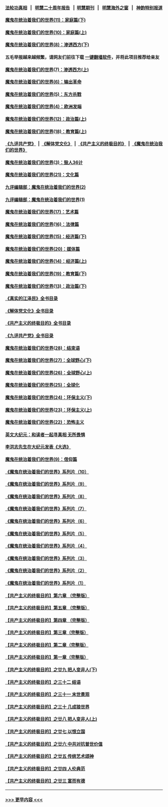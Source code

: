 #### [法轮功真相](https://github.com/gfw-breaker/truth/blob/master/README.md?t=0) &nbsp;&nbsp;|&nbsp;&nbsp; [明慧二十周年报告](https://github.com/gfw-breaker/mh-reports/blob/master/README.md?t=0) &nbsp;&nbsp;|&nbsp;&nbsp;[明慧期刊](https://github.com/gfw-breaker/mh-qikan) &nbsp;&nbsp;|&nbsp;&nbsp; [明慧海外之窗](https://github.com/gfw-breaker/mh-news/blob/master/README.md?t=0) &nbsp;&nbsp;|&nbsp;&nbsp; [神韵特别报道](https://github.com/gfw-breaker/mh-news/blob/master/shenyun.md?t=0)
#### [魔鬼在统治着我们的世界(11)：家庭篇(下)](../pages/nsc422/n10440961.md?t=11281550) 
#### [魔鬼在统治着我们的世界(10)：家庭篇(上)](../pages/nsc422/n10435448.md?t=11281550) 
#### [魔鬼在统治着我们的世界(8)：渗透西方(下)](../pages/nsc422/n10429603.md?t=11281550) 
#### 五毛举报越来越频繁，请网友们前往下载 [一键翻墙软件](https://github.com/gfw-breaker/ssr-accounts)，并将此项目推荐给亲友
#### [魔鬼在统治着我们的世界(7)：渗透西方(上)](../pages/nsc422/n10426013.md?t=11281550) 
#### [魔鬼在统治着我们的世界(6)：输出革命](../pages/nsc422/n10421536.md?t=11281550) 
#### [魔鬼在统治着我们的世界(5)：东方杀戮](../pages/nsc422/n10417707.md?t=11281550) 
#### [魔鬼在统治着我们的世界(4)：欧洲发端](../pages/nsc422/n10414890.md?t=11281550) 
#### [魔鬼在统治着我们的世界(12)：政治篇(上)](../pages/nsc422/n10444576.md?t=11281550) 
#### [魔鬼在统治着我们的世界(18)：教育篇(上)](../pages/nsc422/n10526970.md?t=11281550) 
#### [《九评共产党》](https://github.com/begood0513/9ping.md/blob/master/README.md) &nbsp;|&nbsp; [《解体党文化》](../../../../jtdwh.md/blob/master/README.md)  &nbsp;|&nbsp; [《共产主义的终极目的》](../../../../gczydzjmd.md/blob/master/README.md) &nbsp;|&nbsp; [《魔鬼在统治我们的世界》](../../../../mgztzwmdsj.md/blob/master/README.md) 
#### [魔鬼在统治着我们的世界(3)：毁人36计](../pages/nsc422/n10411583.md?t=11281550) 
#### [魔鬼在统治着我们的世界(21)：文化篇](../pages/nsc422/n10597706.md?t=11281550) 
#### [九评编辑部：魔鬼在统治着我们的世界(2)](../pages/nsc422/n10410036.md?t=11281550) 
#### [九评编辑部：魔鬼在统治着我们的世界(1)](../pages/nsc422/n10406825.md?t=11281550) 
#### [魔鬼在统治着我们的世界(17)：艺术篇](../pages/nsc422/n10499093.md?t=11281550) 
#### [魔鬼在统治着我们的世界(16)：法律篇](../pages/nsc422/n10485969.md?t=11281550) 
#### [魔鬼在统治着我们的世界(15)：经济篇(下)](../pages/nsc422/n10469975.md?t=11281550) 
#### [魔鬼在统治着我们的世界(20)：媒体篇](../pages/nsc422/n10586579.md?t=11281550) 
#### [魔鬼在统治着我们的世界(14)：经济篇(上)](../pages/nsc422/n10457370.md?t=11281550) 
#### [魔鬼在统治着我们的世界(19)：教育篇(下)](../pages/nsc422/n10564808.md?t=11281550) 
#### [魔鬼在统治着我们的世界(13)：政治篇(下)](../pages/nsc422/n10448270.md?t=11281550) 
#### [《真实的江泽民》全书目录](../pages/nsc422/n13721399.md?t=11281550) 
#### [《解体党文化》全书目录](../pages/nsc422/n13721157.md?t=11281550) 
#### [《共产主义的终极目的》全书目录](../pages/nsc422/n13721048.md?t=11281550) 
#### [《九评共产党》全书目录](../pages/nsc422/n13708085.md?t=11281550) 
#### [魔鬼在统治着我们的世界(28)：结束语](../pages/nsc422/n10936246.md?t=11281550) 
#### [魔鬼在统治着我们的世界(27)：全球野心(下)](../pages/nsc422/n10928319.md?t=11281550) 
#### [魔鬼在统治着我们的世界(26)：全球野心(上)](../pages/nsc422/n10900318.md?t=11281550) 
#### [魔鬼在统治着我们的世界(25)：全球化](../pages/nsc422/n10788205.md?t=11281550) 
#### [魔鬼在统治着我们的世界(24)：环保主义(下)](../pages/nsc422/n10695307.md?t=11281550) 
#### [魔鬼在统治着我们的世界(23)：环保主义(上)](../pages/nsc422/n10688613.md?t=11281550) 
#### [魔鬼在统治着我们的世界(22)：恐怖主义](../pages/nsc422/n10614727.md?t=11281550) 
#### [英文大纪元：和读者一起寻真相 无所畏惧](../pages/nsc422/n12542027.md?t=11281550) 
#### [李洪志先生在大纪元发表《大选》](../pages/nsc422/n12534746.md?t=11281550) 
#### [魔鬼在统治着我们的世界(9)：信仰篇](../pages/nsc422/n10432159.md?t=11281550) 
#### [《魔鬼在统治着我们的世界》系列片（10）](../pages/nsc422/n12292670.md?t=11281550) 
#### [《魔鬼在统治着我们的世界》系列片（9）](../pages/nsc422/n12290859.md?t=11281550) 
#### [《魔鬼在统治着我们的世界》系列片（8）](../pages/nsc422/n12287445.md?t=11281550) 
#### [《魔鬼在统治着我们的世界》系列片（7）](../pages/nsc422/n12283425.md?t=11281550) 
#### [《魔鬼在统治着我们的世界》系列片（6）](../pages/nsc422/n12282314.md?t=11281550) 
#### [《魔鬼在统治着我们的世界》系列片（5）](../pages/nsc422/n12281419.md?t=11281550) 
#### [《魔鬼在统治着我们的世界》系列片（4）](../pages/nsc422/n12274024.md?t=11281550) 
#### [《魔鬼在统治着我们的世界》系列片（3）](../pages/nsc422/n12271322.md?t=11281550) 
#### [《魔鬼在统治着我们的世界》系列片（2）](../pages/nsc422/n12269049.md?t=11281550) 
#### [《魔鬼在统治着我们的世界》系列片（1）](../pages/nsc422/n12267575.md?t=11281550) 
#### [【共产主义的终极目的】第六章 （完整版）](../pages/nsc422/n11428913.md?t=11281550) 
#### [【共产主义的终极目的】第五章 （完整版）](../pages/nsc422/n11428912.md?t=11281550) 
#### [【共产主义的终极目的】第四章 （完整版）](../pages/nsc422/n11428907.md?t=11281550) 
#### [【共产主义的终极目的】第三章（完整版）](../pages/nsc422/n11428848.md?t=11281550) 
#### [【共产主义的终极目的】第二章（完整版）](../pages/nsc422/n11428831.md?t=11281550) 
#### [【共产主义的终极目的】第一章（完整版）](../pages/nsc422/n11417651.md?t=11281550) 
#### [【共产主义的终极目的】之廿九 把人变非人(下)](../pages/nsc422/n11344140.md?t=11281550) 
#### [【共产主义的终极目的】之三十二 结语](../pages/nsc422/n11360535.md?t=11281550) 
#### [【共产主义的终极目的】之三十一 末世景观](../pages/nsc422/n11351129.md?t=11281550) 
#### [【共产主义的终极目的】之三十 几成狼世界](../pages/nsc422/n11348280.md?t=11281550) 
#### [【共产主义的终极目的】之廿八 把人变非人(上)](../pages/nsc422/n11340492.md?t=11281550) 
#### [【共产主义的终极目的】之廿七 以恨立国](../pages/nsc422/n11336944.md?t=11281550) 
#### [【共产主义的终极目的】之廿六 中共对抗普世价值](../pages/nsc422/n11324785.md?t=11281550) 
#### [【共产主义的终极目的】之廿五 传统艺术颂神](../pages/nsc422/n11296396.md?t=11281550) 
#### [【共产主义的终极目的】之廿四 人伦典范](../pages/nsc422/n11296397.md?t=11281550) 
#### [【共产主义的终极目的】之廿三 富而有德](../pages/nsc422/n11283598.md?t=11281550) 

----
#### [ >>> 更早内容 <<< ](../indexes/nsc422-earlier.md)
